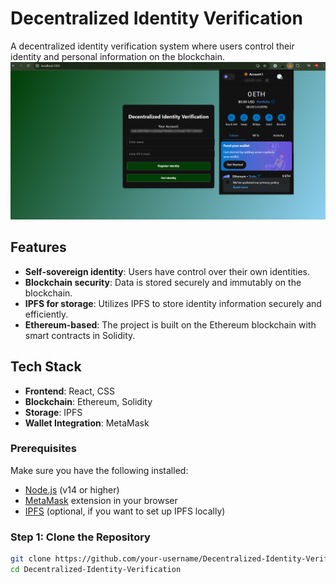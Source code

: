 # Decentralized Identity Verification

A decentralized identity verification system where users control their identity and personal information on the blockchain.
![Project Screenshot](./screenshot.jpg) <!-- Replace with an actual screenshot of the project interface -->

## Features
- **Self-sovereign identity**: Users have control over their own identities.
- **Blockchain security**: Data is stored securely and immutably on the blockchain.
- **IPFS for storage**: Utilizes IPFS to store identity information securely and efficiently.
- **Ethereum-based**: The project is built on the Ethereum blockchain with smart contracts in Solidity.

## Tech Stack
- **Frontend**: React, CSS
- **Blockchain**: Ethereum, Solidity
- **Storage**: IPFS
- **Wallet Integration**: MetaMask

### Prerequisites
Make sure you have the following installed:
- [Node.js](https://nodejs.org/) (v14 or higher)
- [MetaMask](https://metamask.io/) extension in your browser
- [IPFS](https://ipfs.io/) (optional, if you want to set up IPFS locally)

### Step 1: Clone the Repository
```bash
git clone https://github.com/your-username/Decentralized-Identity-Verification.git
cd Decentralized-Identity-Verification
